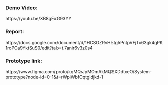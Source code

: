 <h3>Demo Video:</h3>
https://youtu.be/XB8gExG93YY

<h3>Report:</h3>
https://docs.google.com/document/d/1HCSOZRvH5tg5PntpVFjTx63gk4gPK1roPCa9YktSuS0/edit?tab=t.7anir6v3z0s4

<h3>Prototype link:</h3>
https://www.figma.com/proto/kqMQrJpMOmAkMQSXDdtxeO/System-prototype?node-id=0-1&t=rWpiWbfOqtgIdjkd-1
